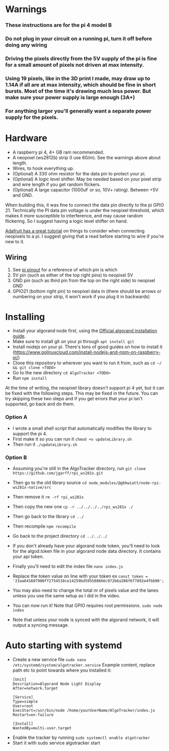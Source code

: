 # Warnings

### These instructions are for the pi 4 model B
### Do not plug in your circuit on a running pi, turn it off before doing any wiring
### Driving the pixels directly from the 5V supply of the pi is fine for a small amount of pixels not driven at max intensity.
### Using 19 pixels, like in the 3D print I made, may draw up to 1.14A if all are at max intensity, which should be fine in short bursts. Most of the time it's drawing much less power. But make sure your power supply is large enough (3A+)
### For anything larger you'll generally want a separate power supply for the pixels.

# Hardware

* A raspberry pi 4, 4+ GB ram recommended.
* A neopixel (ws2812b) strip (I use 60/m). See the warnings above about length.
* Wires, to hook everything up.
* (Optional) A 330 ohm resistor for the data pin to protect your pi.
* (Optional) A logic level shifter. May be needed based on your pixel strip and wire length if you get random flickers.
* (Optional) A large capacitor (1000uF or so, 10V+ rating). Between +5V and GND. 

When building this, it was fine to connect the data pin directly to the pi GPIO 21.
Technically the PI data pin voltage is under the neopixel threshold, which makes it more susceptible to interference, and may cause random flickering. So I suggest having a logic level shifter on hand.

[Adafruit has a great tutorial](https://learn.adafruit.com/neopixels-on-raspberry-pi/raspberry-pi-wiring) on things to consider when connecting neopixels to a pi. I suggest giving that a read before starting to wire if you're new to it.

## Wiring

1. See [pi pinout](https://linuxhint.com/gpio-pinout-raspberry-pi/) for a reference of which pin is which
2. 5V pin (such as either of the top right pins) to neopixel 5V
3. GND pin (such as third pin from the top on the right side) to neopixel GND
4. GPIO21 (bottom right pin) to neopixel data in (there should be arrows or numbering on your strip, it won't work if you plug it in backwards)


# Installing

* Install your algorand node first, using the [Official algorand installation guide](https://developer.algorand.org/docs/run-a-node/setup/install/).
* Make sure to install git on your pi through `apt install git`
* Install nodejs on your pi. There's tons of good guides on how to install it (https://www.golinuxcloud.com/install-nodejs-and-npm-on-raspberry-pi/)
* Clone this repository to wherever you want to run it from, such as `cd ~/ && git clone <TODO>`
* Go to the new directory `cd AlgoTracker <TODO>`
* Run `npm install`

At the time of writing, the neopixel library doesn't support pi 4 yet, but it can be fixed with the following steps. This may be fixed in the future. You can try skipping these two steps and if you get errors that your pi isn't supported, go back and do them.

### Option A

* I wrote a small shell script that automatically modifies the library to support the pi 4.
* First make it so you can run it `chmod +x updateLibrary.sh`
* Then run it `./updateLibrary.sh`

### Option B

* Assuming you're still in the AlgoTracker directory, run `git clone https://github.com/jgarff/rpi_ws281x.git`
* Then go to the old library source `cd node_modules/@gbkwiatt/node-rpi-ws281x-native/src`
* Then remove it `rm -rf rpi_ws281x`
* Then copy the new one `cp -r ../../../../rpi_ws281x ./`
* Then go back to the library `cd ../`
* Then recompile `npm recompile`
* Go back to the project directory `cd ../../../`

* If you don't already have your algorand node token, you'll need to look for the algod.token file in your algorand node data directory. It contains your api token.
* Finally you'll need to edit the index file `nano index.js`
* Replace the token value on line with your token ex `const token = '23aa641607900ff2754518ce14259bd595508666c972b6a286f6f7892e4fbb90';`
* You may also need to change the total nr of pixels value and the lanes unless you use the same setup as I did in the video.
* You can now run it! Note that GPIO requires root permissions. `sudo node index`
* Note that unless your node is synced with the algorand network, it will output a syncing message.


# Auto starting with systemd

* Create a new service file `sudo nano /etc/systemd/system/algotracker.service`
	Example content, replace path etc to point towards where you installed it:
	```
	[Unit]
	Description=Algorand Node Light Display
	After=network.target

	[Service]
	Type=simple
	User=root
	ExecStart=/usr/bin/node /home/yourUserName/AlgoTracker/index.js
	Restart=on-failure

	[Install]
	WantedBy=multi-user.target
	```
* Enable the tracker by running `sudo systemctl enable algotracker`
* Start it with sudo service algotracker start


